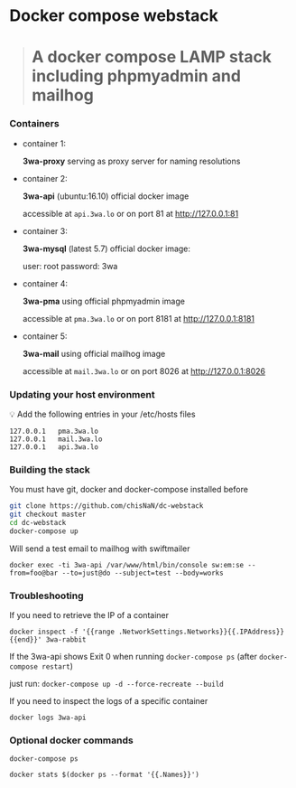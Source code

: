 # Docker compose webstack

> # A docker compose LAMP stack including phpmyadmin and mailhog

### Containers

- container 1:

    **3wa-proxy** serving as proxy server for naming resolutions
    
- container 2:

    **3wa-api** (ubuntu:16.10) official docker image

    accessible at `api.3wa.lo` or on port 81 at http://127.0.0.1:81

- container 3:

    **3wa-mysql** (latest 5.7) official docker image:
    
    user: root
    password: 3wa

- container 4:

    **3wa-pma** using official phpmyadmin image

    accessible at `pma.3wa.lo` or on port 8181 at http://127.0.0.1:8181
    
- container 5:

    **3wa-mail** using official mailhog image

    accessible at `mail.3wa.lo` or on port 8026 at http://127.0.0.1:8026
    
### Updating your host environment

:bulb: Add the following entries in your /etc/hosts files

```
127.0.0.1	pma.3wa.lo
127.0.0.1	mail.3wa.lo
127.0.0.1	api.3wa.lo
```

### Building the stack

You must have git, docker and docker-compose installed before

```bash
git clone https://github.com/chisNaN/dc-webstack
git checkout master
cd dc-webstack
docker-compose up
```

Will send a test email to mailhog with swiftmailer

`docker exec -ti 3wa-api /var/www/html/bin/console sw:em:se --from=foo@bar --to=just@do --subject=test --body=works`

### Troubleshooting

If you need to retrieve the IP of a container
 
`docker inspect -f '{{range .NetworkSettings.Networks}}{{.IPAddress}}{{end}}' 3wa-rabbit`

If the 3wa-api shows Exit 0 when running `docker-compose ps` (after `docker-compose restart`)

just run: `docker-compose up -d --force-recreate --build`

If you need to inspect the logs of a specific container

`docker logs 3wa-api`

### Optional docker commands

`docker-compose ps`

`docker stats $(docker ps --format '{{.Names}}')`
